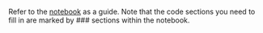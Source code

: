 Refer to the [notebook](skipgrams_workbook.ipynb) as a guide. Note that the code sections you need to fill in are marked by ### sections within the notebook. 
